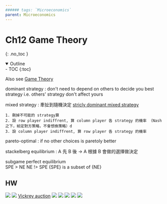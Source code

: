 ```yaml
---
###### tags: `Microeconomics`
parent: Microeconomics
---
```


# Ch12 Game Theory
{: .no_toc }

<details open markdown="block">
  <summary>
    Outline
  </summary>
- TOC
{:toc}
</details>

Also see [Game Theory](../../Hung-Yu/Game%20Theory%20for%20Wireless%20Network/Game%20Theory)

dominant strategy
: don't need to depend on others to decide you best strategy
    i.e. others' strategy don't affect yours
    
mixed strategy
: 牽扯到隨機決定
[stricly dominant mixed strategy](https://www.youtube.com/watch?v=3dd-IRedU0U&feature=youtu.be&list=PLKI1h_nAkaQoDzI4xDIXzx6U2ergFmedo)
```
1. 刪掉不可能的 strategy算
2. 設 row player indiffrent, 算 column player 各 strategy 的機率 （Nash 之下，給定對方策略，不會想換策略）d
3. 設 column player indiffrent, 算 row player 各 strategy 的機率
```

pareto-optimal
: if no other choices is paretoly better

stackelberg equilibrium
: A 先 B 後 → A 根據 B 會做的選擇做決定

subgame perfect equilibrium  
SPE > NE
NE !> SPE
{SPE} is a subset of {NE}

## HW
![](https://i.imgur.com/iiNy03p.png)
![](https://i.imgur.com/dnBGDka.png)
[Vickrey auction](https://en.wikipedia.org/wiki/Vickrey_auction#Use_in_network_routing)
![](https://i.imgur.com/FpuMjwh.png)
![](https://i.imgur.com/s3NOgY7.png)
![](https://i.imgur.com/weuA6Yd.png)
![](https://i.imgur.com/De1N4AE.png)
![](https://i.imgur.com/UdKskq5.png)
